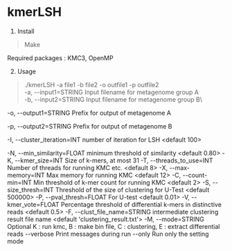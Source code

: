 # kmerLSH


1. Install

> Make

Required packages : KMC3, OpenMP


2. Usage

>./kmerLSH -a file1 -b file2 -o outfile1 -p outfile2\
>-a, --input1=STRING             Input filename for metagenome group A\
>-b, --input2=STRING             Input filename for metagenome group B\

-o, --output1=STRING            Prefix for output of metagenome A

-p, --output2=STRING            Prefix for output of metagenome B

-I, --cluster_iteration=INT           number of iteration for LSH <default 100>

-N, --min_similarity=FLOAT           minimum threshold of similarity <default 0.80>
-K, --kmer_size=INT             Size of k-mers, at most 31
-T, --threads_to_use=INT        Number of threads for running KMC etc. <default 8>
-X, --max-memory=INT            Max memory for running KMC <default 12>
-C, --count-min=INT            Min threshold of k-mer count for running KMC <default 2>
-S, --size_thresh=INT       Threshold of the size of clustering for U-Test <default 500000>
-P, --pval_thresh=FLOAT       For U-test <default 0.01>
-V, --kmer_vote=FLOAT           Percentage threshold of differential k-mers in distinctive reads <default 0.5>
-F, --clust_file_name=STRING           intermediate clustering result file name <default 'clustering_result.txt'>
-M, --mode=STRING                Optional K : run kmc, B : make bin file, C : clustering, E : extract differential reads 
    --verbose                   Print messages during run
    --only                   Run only the setting mode 

